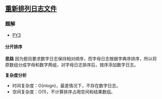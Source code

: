 ## [重新排列日志文件](https://leetcode-cn.com/problems/reorder-data-in-log-files/)

### 题解
+ [PY3](../../py3/1024/937.py)

#### 分开排序
**思路**
因为题目要求数字日志保持相对顺序，而字母日志根据字典序排序，所以将原数组分成字母和数字两组，对字母日志排序后，按序添加数字日志。

**复杂度分析**
+ 时间复杂度：O(nlogn)，最差情况下，不存在数字日志。
+ 空间复杂度：O(1)，不计算排序占用空间和结果数组。